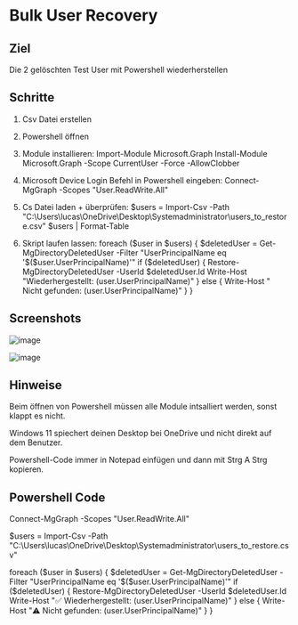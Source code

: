 # Bulk User Recovery

## Ziel 
Die 2 gelöschten Test User mit Powershell wiederherstellen

## Schritte
1. Csv Datei erstellen

2. Powershell öffnen

3. Module installieren:
   Import-Module Microsoft.Graph
   Install-Module Microsoft.Graph -Scope CurrentUser -Force -AllowClobber

5. Microsoft Device Login Befehl in Powershell eingeben:
   Connect-MgGraph -Scopes "User.ReadWrite.All"

6. Cs Datei laden + überprüfen:
   $users = Import-Csv -Path "C:\Users\lucas\OneDrive\Desktop\Systemadministrator\users_to_restore.csv"
   $users | Format-Table

7. Skript laufen lassen:
foreach ($user in $users) {
    $deletedUser = Get-MgDirectoryDeletedUser -Filter "UserPrincipalName eq '$($user.UserPrincipalName)'"
    if ($deletedUser) {
        Restore-MgDirectoryDeletedUser -UserId $deletedUser.Id
        Write-Host "Wiederhergestellt: $($user.UserPrincipalName)"
    } else {
        Write-Host " Nicht gefunden: $($user.UserPrincipalName)"
    }
}

## Screenshots
![image](https://github.com/user-attachments/assets/bad1d381-cc6e-42d9-bd7e-ddb9676aa49d)

![image](https://github.com/user-attachments/assets/635b1b10-0e62-45c0-9756-36207a20ee3c)





## Hinweise
Beim öffnen von Powershell müssen alle Module intsalliert werden, 
sonst klappt es nicht.

Windows 11 spiechert deinen Desktop bei OneDrive und nicht direkt auf dem Benutzer.

Powershell-Code immer in Notepad einfügen und dann mit Strg A Strg kopieren.



## Powershell Code

Connect-MgGraph -Scopes "User.ReadWrite.All"

$users = Import-Csv -Path "C:\Users\lucas\OneDrive\Desktop\Systemadministrator\users_to_restore.csv"

foreach ($user in $users) {
    $deletedUser = Get-MgDirectoryDeletedUser -Filter "UserPrincipalName eq '$($user.UserPrincipalName)'"
    if ($deletedUser) {
        Restore-MgDirectoryDeletedUser -UserId $deletedUser.Id
        Write-Host "✅ Wiederhergestellt: $($user.UserPrincipalName)"
    } else {
        Write-Host "⚠️ Nicht gefunden: $($user.UserPrincipalName)"
    }
}
